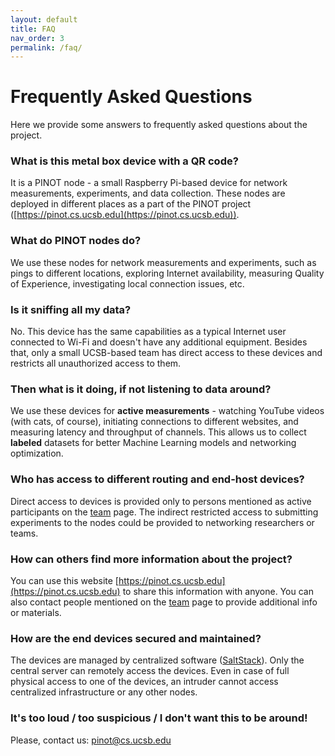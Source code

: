 ```yaml
---
layout: default
title: FAQ
nav_order: 3
permalink: /faq/
---
```


# Frequently Asked Questions

Here we provide some answers to frequently asked questions about the project.

### What is this metal box device with a QR code?
It is a PINOT node - a small Raspberry Pi-based device for network measurements, experiments, and data collection. 
These nodes are deployed in different places as a part of the PINOT project ([https://pinot.cs.ucsb.edu](https://pinot.cs.ucsb.edu)).

### What do PINOT nodes do?
We use these nodes for network measurements and experiments, such as pings to different locations, 
exploring Internet availability, measuring Quality of Experience, investigating local connection issues, etc.

### Is it sniffing all my data?
No. This device has the same capabilities as a typical Internet user connected to Wi-Fi and doesn't have any additional 
equipment. Besides that, only a small UCSB-based team has direct access to these devices and restricts all unauthorized access to them.

### Then what is it doing, if not listening to data around?
We use these devices for **active measurements** - watching YouTube videos (with cats, of course), initiating 
connections to different websites, and measuring latency and throughput of channels. This allows us to collect **labeled** 
datasets for better Machine Learning models and networking optimization.

### Who has access to different routing and end-host devices?
Direct access to devices is provided only to persons mentioned as active participants on the [team](/team) page. 
The indirect restricted access to submitting experiments to the nodes could be provided to networking researchers or teams.

### How can others find more information about the project?
You can use this website [https://pinot.cs.ucsb.edu](https://pinot.cs.ucsb.edu) to share this information with anyone. 
You can also contact people mentioned on the [team](/team) page to provide additional info or materials.

### How are the end devices secured and maintained?
The devices are managed by centralized software ([SaltStack](https://saltproject.io/)). Only the central server can 
remotely access the devices. Even in case of full physical access to one of the devices, an intruder cannot access 
centralized infrastructure or any other nodes. 

### It's too loud / too suspicious / I don't want this to be around!
Please, contact us: [pinot@cs.ucsb.edu](mailto:pinot@cs.ucsb.edu)